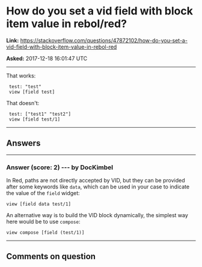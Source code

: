 # How do you set a vid field with block item value in rebol/red?

**Link:**
<https://stackoverflow.com/questions/47872102/how-do-you-set-a-vid-field-with-block-item-value-in-rebol-red>

**Asked:** 2017-12-18 16:01:47 UTC

------------------------------------------------------------------------

That works:

     test: "test"
     view [field test]

That doesn\'t:

     test: ["test1" "test2"]
     view [field test/1]

------------------------------------------------------------------------

## Answers

------------------------------------------------------------------------

### Answer (score: 2) --- by DocKimbel

In Red, paths are not directly accepted by VID, but they can be provided
after some keywords like `data`, which can be used in your case to
indicate the value of the `field` widget:

    view [field data test/1]

An alternative way is to build the VID block dynamically, the simplest
way here would be to use `compose`:

    view compose [field (test/1)]

------------------------------------------------------------------------

## Comments on question

